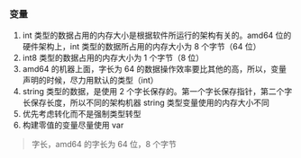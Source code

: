 ### 变量
1. int 类型的数据占用的内存大小是根据软件所运行的架构有关的。amd64 位的硬件架构上，int 类型的数据所占用的内存大小为 8 个字节（64 位）
2. int8 类型的数据占用的内存大小为 1 个字节（8 位）
3. amd64 的机器上面，字长为 64 的数据操作效率要比其他的高，所以，变量声明的时候，尽力用默认的类型（int）
4. string 类型的数据，是使用 2 个字长保存的。第一个字长保存指针，第二个字长保存长度，所以不同的架构机器 string 类型变量使用的内存大小不同
5. 优先考虑转化而不是强制类型转型
6. 构建零值的变量尽量使用 var

> 字长，amd64 的字长为 64 位，8 个字节
